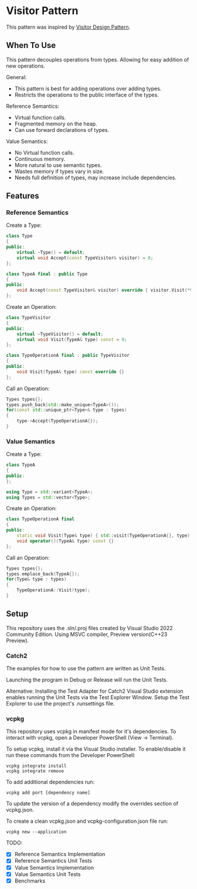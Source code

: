 # Visitor Pattern

This pattern was inspired by [Visitor Design Pattern](https://www.youtube.com/watch?v=PEcy1vYHb8A&ab_channel=CppCon).

## When To Use

This pattern decouples operations from types. Allowing for easy addition of new operations.

General:
* This pattern is best for adding operations over adding types.
* Restricts the operations to the public interface of the types.

Reference Semantics:
* Virtual function calls.
* Fragmented memory on the heap.
* Can use forward declarations of types.

Value Semantics:
* No Virtual function calls.
* Continuous memory.
* More natural to use semantic types.
* Wastes memory if types vary in size.
* Needs full definition of types, may increase include dependencies.

## Features

### Reference Semantics

Create a Type:
```cpp
class Type
{
public:
    virtual ~Type() = default;
    virtual void Accept(const TypeVisitor& visitor) = 0;
};

class TypeA final : public Type
{
public:
    void Accept(const TypeVisitor& visitor) override { visitor.Visit(*this); } 
};
```

Create an Operation:
```cpp
class TypeVisitor
{
public:
    virtual ~TypeVisitor() = default;
    virtual void Visit(TypeA& type) const = 0;
};

class TypeOperationA final : public TypeVisitor
{
public:
    void Visit(TypeA& type) const override {}
};
```

Call an Operation:
```cpp
Types types{};
types.push_back(std::make_unique<TypeA>());
for(const std::unique_ptr<Type>& type : types)
{
    type->Accept(TypeOperationA{});
}
```

### Value Semantics

Create a Type:
```cpp
class TypeA
{
public:
};

using Type = std::variant<TypeA>;
using Types = std::vector<Type>;
```

Create an Operation:
```cpp
class TypeOperationA final
{
public:
    static void Visit(Type& type) { std::visit(TypeOperationA{}, type); }
    void operator()(TypeA& type) const {}
};
```

Call an Operation:
```cpp
Types types{};
types.emplace_back(TypeA{});
for(Type& type : types)
{
    TypeOperationA::Visit(type);
}
```

## Setup

This repository uses the .sln/.proj files created by Visual Studio 2022 Community Edition.
Using MSVC compiler, Preview version(C++23 Preview). 

### Catch2
The examples for how to use the pattern are written as Unit Tests.

Launching the program in Debug or Release will run the Unit Tests.

Alternative:
Installing the Test Adapter for Catch2 Visual Studio extension enables running the Unit Tests via the Test Explorer Window. Setup the Test Explorer to use the project's .runsettings file.

### vcpkg
This repository uses vcpkg in manifest mode for it's dependencies. To interact with vcpkg, open a Developer PowerShell (View -> Terminal).

To setup vcpkg, install it via the Visual Studio installer. To enable/disable it run these commands from the Developer PowerShell:
```
vcpkg integrate install
vcpkg integrate remove
```

To add additional dependencies run:
```
vcpkg add port [dependency name]
```

To update the version of a dependency modify the overrides section of vcpkg.json. 

To create a clean vcpkg.json and vcpkg-configuration.json file run:
```
vcpkg new --application
```

TODO:
- [x] Reference Semantics Implementation
- [x] Reference Semantics Unit Tests
- [x] Value Semantics Implementation
- [x] Value Semantics Unit Tests
- [x] Benchmarks
